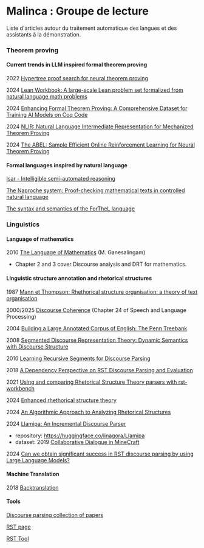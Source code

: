 # Malinca : Groupe de lecture 

Liste d'articles autour du traitement automatique des langues et des assistants à la démonstration.

### Theorem proving

#### Current trends in LLM inspired formal theorem proving

2022 [Hypertree proof search for neural theorem proving](https://arxiv.org/pdf/2205.11491)

2024 [Lean Workbook: A large-scale Lean problem set formalized from natural language math problems](https://arxiv.org/html/2406.03847v2)

2024 [Enhancing Formal Theorem Proving: A Comprehensive Dataset for Training AI Models on Coq Code](https://arxiv.org/pdf/2403.12627)

2024 [NLIR: Natural Language Intermediate Representation for Mechanized Theorem Proving](https://guillaume.baudart.eu/papers/mathai_neurips24.pdf)

2024 [The ABEL: Sample Efficient Online Reinforcement Learning for Neural Theorem Proving](https://openreview.net/pdf?id=kk3mSjVCUO)

#### Formal languages inspired by natural language

[Isar - Intelligible semi-automated reasoning](https://isabelle.in.tum.de/Isar/)

[The Naproche system: Proof-checking mathematical texts in controlled natural language](https://naproche-net.github.io/downloads/2014-SDV.pdf)

[The syntax and semantics of the ForTheL language](http://www.nevidal.org/download/forthel.pdf)

### Linguistics

#### Language of mathematics

2010 [The Language of Mathematics](https://citeseerx.ist.psu.edu/document?repid=rep1&type=pdf&doi=20ef7246adcfe882805eb822ad850b557a6a43f4) (M. Ganesalingam)
* Chapter 2 and 3 cover Discourse analysis and DRT for mathematics.


#### Linguistic structure annotation and rhetorical structures

1987 [Mann et Thompson: Rhethorical structure organisation: a theory of text organisation](https://www.sfu.ca/rst/pdfs/Mann_Thompson_1987.pdf)

2000/2025 [Discourse Coherence](https://web.stanford.edu/~jurafsky/slp3/24.pdf) (Chapter 24 of Speech and Language Processing)

2004 [Building a Large Annotated Corpus of English: The Penn Treebank](https://aclanthology.org/J93-2004.pdf)

2008 [Segmented Discourse Representation Theory: Dynamic Semantics with Discourse Structure](https://www.asc.ohio-state.edu/roberts.21/LSA/asher&lascarides.SDRTintro.pdf)

2010 [Learning Recursive Segments for Discourse Parsing](http://researchers.lille.inria.fr/~pdenis/papers/lrec10seg.pdf)

2018 [A Dependency Perspective on RST Discourse Parsing and Evaluation](https://aclanthology.org/J18-2001.pdf)

2021 [Using and comparing Rhetorical Structure Theory parsers with rst-workbench](https://aclanthology.org/2021.eacl-demos.1.pdf)

2024 [Enhanced rhethorical structure theory](https://gucorpling.org/erst/)

2024 [An Algorithmic Approach to Analyzing Rhetorical Structures](https://aclanthology.org/2024.codi-1.1.pdf)

2024 [Llamipa: An Incremental Discourse Parser](https://aclanthology.org/2024.findings-emnlp.373.pdf)
* repository: https://huggingface.co/linagora/Llamipa
* dataset: 2019 [Collaborative Dialogue in MineCraft](https://aclanthology.org/P19-1537.pdf)

2024 [Can we obtain significant success in RST discourse parsing by using Large Language Models?](https://aclanthology.org/2024.eacl-long.171.pdf) 

#### Machine Translation

2018 [Backtranslation](https://aclanthology.org/D18-1045.pdf)

#### Tools
[Discourse parsing collection of papers](https://paperswithcode.com/task/discourse-parsing/latest)

[RST page](https://www.sfu.ca/rst/06tools/index.html)

[RST Tool](http://www.wagsoft.com/RSTTool/)